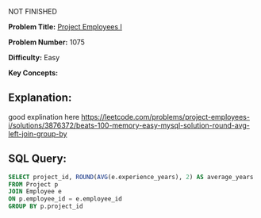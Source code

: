 NOT FINISHED 

**Problem Title:** [Project Employees I](https://leetcode.com/problems/project-employees-i/description/?envType=study-plan-v2&envId=top-sql-50)

**Problem Number:** 1075

**Difficulty:** Easy

**Key Concepts:** 

## Explanation:
good explination here
https://leetcode.com/problems/project-employees-i/solutions/3876372/beats-100-memory-easy-mysql-solution-round-avg-left-join-group-by 

## SQL Query:
```sql
SELECT project_id, ROUND(AVG(e.experience_years), 2) AS average_years
FROM Project p
JOIN Employee e
ON p.employee_id = e.employee_id
GROUP BY p.project_id
```